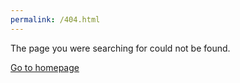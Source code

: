 ```yaml
---
permalink: /404.html
---
```


The page you were searching for could not be found.

<a href="{{site.baseurl}}/">Go to homepage</a>